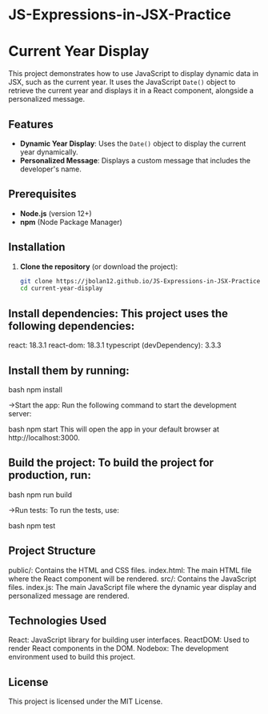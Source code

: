 # JS-Expressions-in-JSX-Practice

# Current Year Display

This project demonstrates how to use JavaScript to display dynamic data in JSX, such as the current year. It uses the JavaScript `Date()` object to retrieve the current year and displays it in a React component, alongside a personalized message.

## Features

- **Dynamic Year Display**: Uses the `Date()` object to display the current year dynamically.
- **Personalized Message**: Displays a custom message that includes the developer's name.

## Prerequisites

- **Node.js** (version 12+)
- **npm** (Node Package Manager)

## Installation

1. **Clone the repository** (or download the project):
   ```bash
   git clone https://jbolan12.github.io/JS-Expressions-in-JSX-Practice/
   cd current-year-display


## Install dependencies: This project uses the following dependencies:

react: 18.3.1
react-dom: 18.3.1
typescript (devDependency): 3.3.3

## Install them by running:

bash
npm install

->Start the app: Run the following command to start the development server:

bash
npm start
This will open the app in your default browser at http://localhost:3000.

## Build the project: To build the project for production, run:

bash
npm run build

->Run tests: To run the tests, use:

bash
npm test

## Project Structure
public/: Contains the HTML and CSS files.
index.html: The main HTML file where the React component will be rendered.
src/: Contains the JavaScript files.
index.js: The main JavaScript file where the dynamic year display and personalized message are rendered.


## Technologies Used
React: JavaScript library for building user interfaces.
ReactDOM: Used to render React components in the DOM.
Nodebox: The development environment used to build this project.


## License
This project is licensed under the MIT License.

